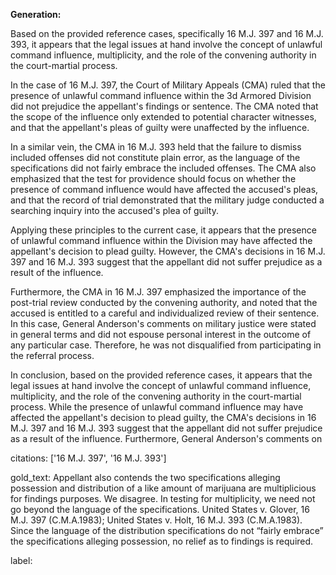 **Generation:**

 <answer>

Based on the provided reference cases, specifically 16 M.J. 397 and 16 M.J. 393, it appears that the legal issues at hand involve the concept of unlawful command influence, multiplicity, and the role of the convening authority in the court-martial process.

In the case of 16 M.J. 397, the Court of Military Appeals (CMA) ruled that the presence of unlawful command influence within the 3d Armored Division did not prejudice the appellant's findings or sentence. The CMA noted that the scope of the influence only extended to potential character witnesses, and that the appellant's pleas of guilty were unaffected by the influence.

In a similar vein, the CMA in 16 M.J. 393 held that the failure to dismiss included offenses did not constitute plain error, as the language of the specifications did not fairly embrace the included offenses. The CMA also emphasized that the test for providence should focus on whether the presence of command influence would have affected the accused's pleas, and that the record of trial demonstrated that the military judge conducted a searching inquiry into the accused's plea of guilty.

Applying these principles to the current case, it appears that the presence of unlawful command influence within the Division may have affected the appellant's decision to plead guilty. However, the CMA's decisions in 16 M.J. 397 and 16 M.J. 393 suggest that the appellant did not suffer prejudice as a result of the influence.

Furthermore, the CMA in 16 M.J. 397 emphasized the importance of the post-trial review conducted by the convening authority, and noted that the accused is entitled to a careful and individualized review of their sentence. In this case, General Anderson's comments on military justice were stated in general terms and did not espouse personal interest in the outcome of any particular case. Therefore, he was not disqualified from participating in the referral process.

In conclusion, based on the provided reference cases, it appears that the legal issues at hand involve the concept of unlawful command influence, multiplicity, and the role of the convening authority in the court-martial process. While the presence of unlawful command influence may have affected the appellant's decision to plead guilty, the CMA's decisions in 16 M.J. 397 and 16 M.J. 393 suggest that the appellant did not suffer prejudice as a result of the influence. Furthermore, General Anderson's comments on

citations: ['16 M.J. 397', '16 M.J. 393']

gold_text: Appellant also contends the two specifications alleging possession and distribution of a like amount of marijuana are multiplicious for findings purposes. We disagree. In testing for multiplicity, we need not go beyond the language of the specifications. United States v. Glover, 16 M.J. 397 (C.M.A.1983); United States v. Holt, 16 M.J. 393 (C.M.A.1983). Since the language of the distribution specifications do not “fairly embrace” the specifications alleging possession, no relief as to findings is required.

label: 